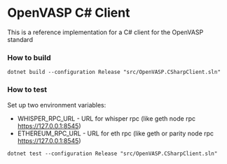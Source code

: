 # OpenVASP C# Client

This is a reference implementation for a C# client for the OpenVASP standard

### How to build

```
dotnet build --configuration Release "src/OpenVASP.CSharpClient.sln"
```

### How to test

Set up two environment variables:

- WHISPER_RPC_URL - URL for whisper rpc (like geth node rpc https://127.0.0.1:8545)
- ETHEREUM_RPC_URL - URL for eth rpc (like geth or parity node rpc https://127.0.0.1:8545)

```
dotnet test --configuration Release "src/OpenVASP.CSharpClient.sln"
```
